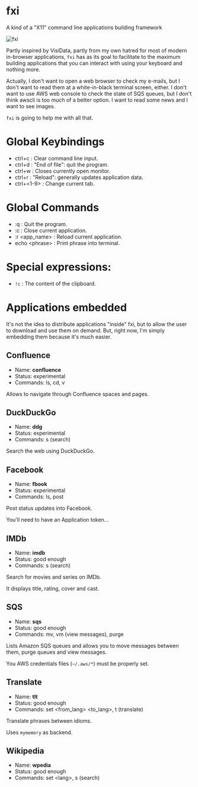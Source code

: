 # fxi

A kind of a "X11" command line applications building framework

![fxi](https://user-images.githubusercontent.com/8899756/40636004-4f8576f8-62d3-11e8-80fe-6a2304498a74.png)

Partly inspired by VisiData, partly from my own hatred for most of modern
in-browser applications, `fxi` has as its goal to facilitate to the
maximum building applications that you can interact with using your
keyboard and nothing more.

Actually, I don't want to open a web browser to check my e-mails, but
I don't want to read them at a white-in-black terminal screen, either.
I don't want to use AWS web console to check the state of SQS queues, but
I don't think awscli is too much of a better option. I want to read some
news and I want to see images.

`fxi` is going to help me with all that.

# Global Keybindings

- ctrl+c : Clear command line input.
- ctrl+d : "End of file": quit the program.
- ctrl+w : Closes currently open monitor.
- ctrl+r : "Reload": generally updates application data.
- ctrl+<1-9> : Change current tab.

# Global Commands

- :q : Quit the program.
- :c : Close current application.
- :r \<app_name\> : Reload current application.
- echo \<phrase\> : Print phrase into terminal.

# Special expressions:

- `!c` : The content of the clipboard.

# Applications embedded

It's not the idea to distribute applications "inside" fxi, but to allow
the user to download and use them on demand. But, right now, I'm simply
embedding them because it's much easier.

## Confluence

- Name: **confluence**
- Status: experimental
- Commands: ls, cd, v

Allows to navigate through Confluence spaces and pages.

## DuckDuckGo

- Name: **ddg**
- Status: experimental
- Commands: s (search)

Search the web using DuckDuckGo.

## Facebook

- Name: **fbook**
- Status: experimental
- Commands: ls, post

Post status updates into Facebook.

You'll need to have an Application token...

## IMDb

- Name: **imdb**
- Status: good enough
- Commands: s (search)

Search for movies and series on IMDb.

It displays title, rating, cover and cast.

## SQS

- Name: **sqs**
- Status: good enough
- Commands: mv, vm (view messages), purge

Lists Amazon SQS queues and allows you to move messages between them,
purge queues and view messages.

You AWS credentials files (`~/.aws/*`) must be properly set.

## Translate

- Name: **tlt**
- Status: good enough
- Commands: set \<from_lang\> \<to_lang\>, t (translate)

Translate phrases between idioms.

Uses `mymemory` as backend.

## Wikipedia

- Name: **wpedia**
- Status: good enough
- Commands: set \<lang\>, s (search)
